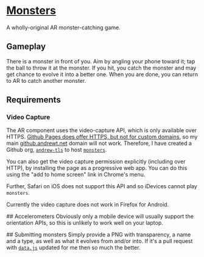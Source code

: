 # [Monsters](https://andrew-tls.github.io/monsters)
A wholly-original AR monster-catching game.

## Gameplay
There is a monster in front of you. Aim by angling your phone toward it; tap the ball to throw it at the monster. If you hit, you catch the monster and may get chance to evolve it into a better one. When you are done, you can return to AR to catch another monster.

## Requirements

### Video Capture
The AR component uses the video-capture API, which is only available over HTTPS. [Github Pages does offer HTTPS, but not for custom domains](https://help.github.com/articles/securing-your-github-pages-site-with-https/), so my main [github.andrewt.net](https://github.andrewt.net) domain will not work. Therefore, I have created a Github org, [`andrew-tls`](https://github.com/andrew-tls) to host [`monsters`](https://andrew-tls.github.io/monsters).

You can also get the video capture permission explicitly (including over HTTP), by installing the page as a progressive web app. You can do this using the "add to home screen" link in Chrome's menu.

Further, Safari on iOS does not support this API and so iDevices cannot play `monsters`.

Currently the video capture does not work in Firefox for Android.

## Accelerometers
Obviously only a mobile device will usually support the orientation APIs, so this is unlikely to work well on your laptop.

## Submitting monsters
Simply provide a PNG with transparency, a name and a type, as well as what it evolves from and/or into. If it's a pull request with [`data.js`](data.js) updated for me then so much the better.
